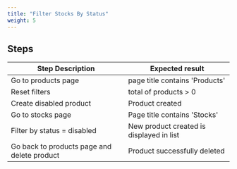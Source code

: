 ```yaml
---
title: "Filter Stocks By Status"
weight: 5
---
```

## Steps
| Step Description | Expected result |
| ----- | ----- |
| Go to products page | page title contains 'Products' |
| Reset filters | total of products > 0 |
| Create disabled product | Product created |
| Go to stocks page | Page title contains 'Stocks' |
| Filter by status = disabled | New product created is displayed in list |
| Go back to products page and delete product | Product successfully deleted |
